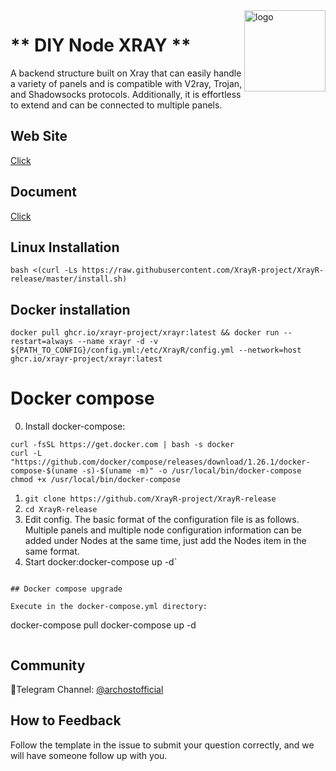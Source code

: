 <img src="https://archost.com/wp-content/uploads/2022/12/Icon-blue-512x512-1.png" alt="logo" width="130" height="130" align="right"/>

# ** DIY Node XRAY **

A backend structure built on Xray that can easily handle a variety of panels and is compatible with V2ray, Trojan, and Shadowsocks protocols. Additionally, it is effortless to extend and can be connected to multiple panels.

## Web Site
[Click](https://archost.com)

## Document
[Click](https://archost.com)

## Linux Installation

```
bash <(curl -Ls https://raw.githubusercontent.com/XrayR-project/XrayR-release/master/install.sh)
```
## Docker installation

```
docker pull ghcr.io/xrayr-project/xrayr:latest && docker run --restart=always --name xrayr -d -v ${PATH_TO_CONFIG}/config.yml:/etc/XrayR/config.yml --network=host ghcr.io/xrayr-project/xrayr:latest
```

# Docker compose
0. Install docker-compose: 
```
curl -fsSL https://get.docker.com | bash -s docker
curl -L "https://github.com/docker/compose/releases/download/1.26.1/docker-compose-$(uname -s)-$(uname -m)" -o /usr/local/bin/docker-compose
chmod +x /usr/local/bin/docker-compose
```
1. `git clone https://github.com/XrayR-project/XrayR-release`
2. `cd XrayR-release`
3. Edit config. The basic format of the configuration file is as follows. Multiple panels and multiple node configuration information can be added under Nodes at the same time, just add the Nodes item in the same format.
4. Start docker:docker-compose up -d`
```

## Docker compose upgrade

Execute in the docker-compose.yml directory:

```
docker-compose pull
docker-compose up -d
```

```

## Community
🔔Telegram Channel: [@archostofficial](https://t.me/archostofficial)  

## How to Feedback
Follow the template in the issue to submit your question correctly, and we will have someone follow up with you.
